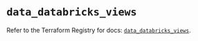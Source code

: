 # `data_databricks_views`

Refer to the Terraform Registry for docs: [`data_databricks_views`](https://registry.terraform.io/providers/databricks/databricks/1.54.0/docs/data-sources/views).
